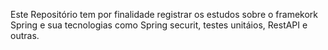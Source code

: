 Este Repositório tem por finalidade registrar os estudos sobre o framekork Spring e sua tecnologias como Spring securit, testes unitáios, RestAPI e outras.